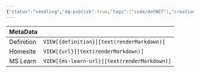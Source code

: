 ```yaml
---
{"status":"seedling","dg-publish":true,"tags":["code/dotNET"],"creation_date":"2024-05-06 13:33","definition":"undefined","ms-learn-url":"undefined","url":"undefined","aliases":null,"permalink":"/code/dot-net-benchmark/","dgPassFrontmatter":true}
---
```



| MetaData   |                                              |
| ---------- | -------------------------------------------- |
| Definition | `VIEW[{definition}][text(renderMarkdown)]`   |
| Homesite   | `VIEW[{url}][text(renderMarkdown)]`          |
| MS Learn   | `VIEW[{ms-learn-url}][text(renderMarkdown)]` |
